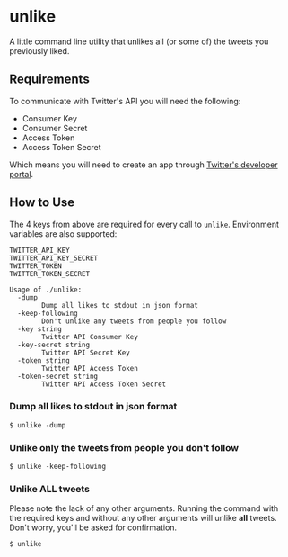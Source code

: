# unlike

A little command line utility that unlikes all (or some of) the tweets you
previously liked.

## Requirements

To communicate with Twitter's API you will need the following:

- Consumer Key
- Consumer Secret
- Access Token
- Access Token Secret

Which means you will need to create an app through [Twitter's developer
portal](https://developer.twitter.com/en/docs/basics/getting-started).

## How to Use

The 4 keys from above are required for every call to
`unlike`. Environment variables are also supported:

```
TWITTER_API_KEY
TWITTER_API_KEY_SECRET
TWITTER_TOKEN
TWITTER_TOKEN_SECRET
```

```
Usage of ./unlike:
  -dump
        Dump all likes to stdout in json format
  -keep-following
        Don't unlike any tweets from people you follow
  -key string
        Twitter API Consumer Key
  -key-secret string
        Twitter API Secret Key
  -token string
        Twitter API Access Token
  -token-secret string
        Twitter API Access Token Secret
```

### Dump all likes to stdout in json format

```
$ unlike -dump
```

### Unlike only the tweets from people you don't follow

```
$ unlike -keep-following
```

### Unlike __ALL__ tweets

Please note the lack of any other arguments. Running the command with the
required keys and without any other arguments will unlike __all__ tweets. Don't
worry, you'll be asked for confirmation.

```
$ unlike
```